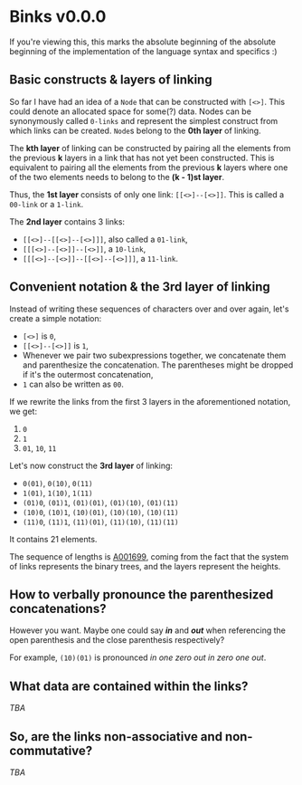 # Binks v0.0.0

If you're viewing this, this marks the absolute beginning of the absolute beginning of the implementation of the language syntax and specifics :)

## Basic constructs & layers of linking

So far I have had an idea of a `Node` that can be constructed with `[<>]`. This could denote an allocated space for some(?) data. Nodes can be synonymously called `0-links` and represent the simplest construct from which links can be created. `Node`s belong to the **0th layer** of linking.

The **kth layer** of linking can be constructed by pairing all the elements from the previous **k** layers in a link that has not yet been constructed. This is equivalent to pairing all the elements from the previous **k** layers where one of the two elements needs to belong to the **(k - 1)st layer**.

Thus, the **1st layer** consists of only one link: `[[<>]--[<>]]`. This is called a `00-link` or a `1-link`.

The **2nd layer** contains 3 links:
* `[[<>]--[[<>]--[<>]]]`, also called a `01-link`,
* `[[[<>]--[<>]]--[<>]]`, a `10-link`,
* `[[[<>]--[<>]]--[[<>]--[<>]]]`, a `11-link`.

## Convenient notation & the **3rd layer** of linking

Instead of writing these sequences of characters over and over again, let's create a simple notation:
* `[<>]` is `0`,
* `[[<>]--[<>]]` is `1`,
* Whenever we pair two subexpressions together, we concatenate them and parenthesize the concatenation. The parentheses might be dropped if it's the outermost concatenation,
* `1` can also be written as `00`.

If we rewrite the links from the first 3 layers in the aforementioned notation, we get:
1. `0`
2. `1`
3. `01`, `10`, `11`

Let's now construct the **3rd layer** of linking:
* `0(01)`, `0(10)`, `0(11)`
* `1(01)`, `1(10)`, `1(11)`
* `(01)0`, `(01)1`, `(01)(01)`, `(01)(10)`, `(01)(11)`
* `(10)0`, `(10)1`, `(10)(01)`, `(10)(10)`, `(10)(11)`
* `(11)0`, `(11)1`, `(11)(01)`, `(11)(10)`, `(11)(11)`

It contains 21 elements.

The sequence of lengths is [A001699](https://oeis.org/A001699), coming from the fact that the system of links represents the binary trees, and the layers represent the heights.

## How to verbally pronounce the parenthesized concatenations?

However you want. Maybe one could say ***in*** and ***out*** when referencing the open parenthesis and the close parenthesis respectively?

For example, `(10)(01)` is pronounced *in one zero out in zero one out*.

## What data are contained within the links?

*TBA*

## So, are the links non-associative and non-commutative?

*TBA*
